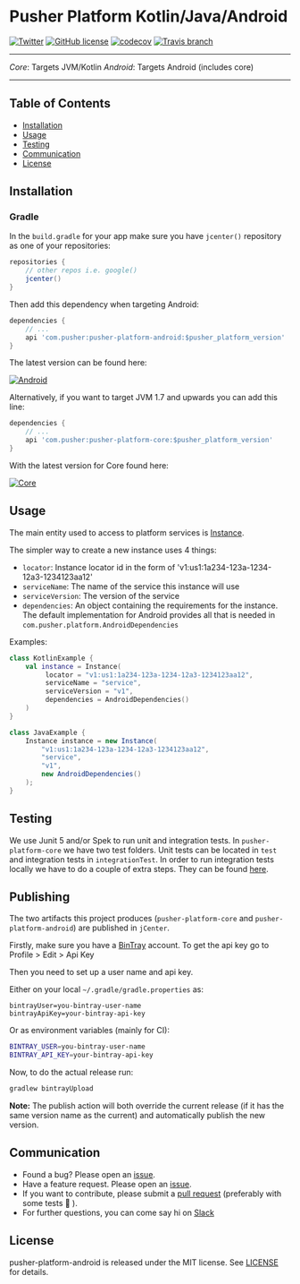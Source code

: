 # Pusher Platform Kotlin/Java/Android

[![Twitter](https://img.shields.io/badge/twitter-@Pusher-blue.svg?style=flat)](http://twitter.com/Pusher)
[![GitHub license](https://img.shields.io/badge/license-MIT-lightgrey.svg)](https://raw.githubusercontent.com/pusher/pusher-platform-android/master/LICENSE.md)
[![codecov](https://codecov.io/gh/pusher/pusher-platform-android/branch/master/graph/badge.svg)](https://codecov.io/gh/pusher/pusher-platform-android)
[![Travis branch](https://img.shields.io/travis/pusher/pusher-platform-android/master.svg)](https://travis-ci.org/pusher/pusher-platform-android)

---

*Core*: Targets JVM/Kotlin
*Android*: Targets Android (includes core)

---

## Table of Contents

* [Installation](#installation)
* [Usage](#usage)
* [Testing](#testing)
* [Communication](#communication)
* [License](#license)

## Installation

### Gradle

In the `build.gradle` for your app make sure you have `jcenter()` repository as one of your repositories:

```groovy
repositories {
    // other repos i.e. google()
    jcenter()
}
```

Then add this dependency when targeting Android:

```groovy
dependencies {
    // ...
    api 'com.pusher:pusher-platform-android:$pusher_platform_version'
}
```

The latest version can be found here:

[![Android](https://api.bintray.com/packages/pusher/maven/pusher-platform-android/images/download.svg) ](https://bintray.com/pusher/maven/pusher-platform-android/_latestVersion)

Alternatively, if you want to target JVM 1.7 and upwards you can add this line:

```groovy
dependencies {
    // ...
    api 'com.pusher:pusher-platform-core:$pusher_platform_version'
}
```

With the latest version for Core found here:

[![Core](https://api.bintray.com/packages/pusher/maven/pusher-platform-core/images/download.svg) ](https://bintray.com/pusher/maven/pusher-platform-core/_latestVersion)

## Usage

The main entity used to access to platform services is [Instance](pusher-platform-core/src/main/kotlin/com/pusher/platform/Instance.kt).

The simpler way to create a new instance uses 4 things:

* `locator`: Instance locator id in the form of 'v1:us1:1a234-123a-1234-12a3-1234123aa12'
* `serviceName`: The name of the service this instance will use
* `serviceVersion`: The version of the service
* `dependencies`: An object containing the requirements for the instance. The default implementation for Android provides all that is needed in `com.pusher.platform.AndroidDependencies`

Examples:

```kotlin
class KotlinExample {
    val instance = Instance(
         locator = "v1:us1:1a234-123a-1234-12a3-1234123aa12",
         serviceName = "service",
         serviceVersion = "v1",
         dependencies = AndroidDependencies()
    )
}
```

```java
class JavaExample {
    Instance instance = new Instance(
        "v1:us1:1a234-123a-1234-12a3-1234123aa12",
        "service",
        "v1",
        new AndroidDependencies()
    );
}

```

## Testing

We use Junit 5 and/or Spek to run unit and integration tests. In `pusher-platform-core` we have two test folders. Unit tests can be located in `test` and integration tests in `integrationTest`. In order to run integration tests locally we have to do a couple of extra steps. They can be found [here](pusher-platform-core/src/integrationTest/Readme.md).

## Publishing

The two artifacts this project produces (`pusher-platform-core` and `pusher-platform-android`) are published in `jCenter`.

Firstly, make sure you have a [BinTray](https://bintray.com) account. To get the api key go to Profile > Edit > Api Key

Then you need to set up a user name and api key.

Either on your local `~/.gradle/gradle.properties` as:

```properties
bintrayUser=you-bintray-user-name
bintrayApiKey=your-bintray-api-key
```

Or as environment variables (mainly for CI):

```bash
BINTRAY_USER=you-bintray-user-name
BINTRAY_API_KEY=your-bintray-api-key
```

Now, to do the actual release run:

```bash
gradlew bintrayUpload
```

**Note:** The publish action will both override the current release (if it has the same version name as the current) and automatically publish the new version.

## Communication

- Found a bug? Please open an [issue](https://github.com/pusher/pusher-platform-android/issues).
- Have a feature request. Please open an [issue](https://github.com/pusher/pusher-platform-android/issues).
- If you want to contribute, please submit a [pull request](https://github.com/pusher/pusher-platform-android/pulls) (preferably with some tests 🙂 ).
- For further questions, you can come say hi on [Slack](https://feedback-beta.pusher.com/)

## License

pusher-platform-android is released under the MIT license. See [LICENSE](https://github.com/pusher/pusher-platform-android/blob/master/LICENSE.md) for details.
